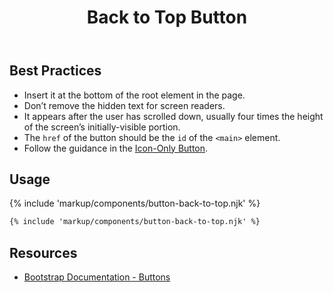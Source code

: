 ﻿---
title: Back to Top Button
summary: The Back to Top Button allows users to return to the top of the page.
tags: back to top button, required
layout: page-guide
eleventyNavigation:
  key: Back to Top Button
  parent: Components
  order: 90
  excerpt: The Back to Top Button allows users to return to the top of the page.
  img: /img/illustrations/illus-button-top.svg
---
## Best Practices

- Insert it at the bottom of the root element in the page.
- Don’t remove the hidden text for screen readers.
- It appears after the user has scrolled down, usually four times the height of the screen’s initially-visible portion.
- The `href` of the button should be the `id` of the `<main>` element.
- Follow the guidance in the [Icon-Only Button](/components/buttons/#icon-only-button).

## Usage

{% include 'markup/components/button-back-to-top.njk' %}

``` html
{% include 'markup/components/button-back-to-top.njk' %}
```
## Resources

* <a href="{% include 'links/buttons.njk' %}" target="_blank">Bootstrap Documentation - Buttons</a>

